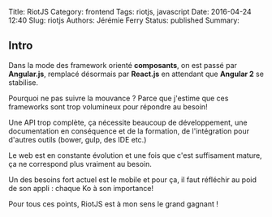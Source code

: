 Title: RiotJS
Category: frontend
Tags: riotjs, javascript
Date: 2016-04-24 12:40
Slug: riotjs
Authors: Jérémie Ferry
Status: published
Summary:

## Intro

Dans la mode des framework orienté **composants**, on est passé par **Angular.js**, remplacé désormais par **React.js** en attendant que **Angular 2** se stabilise.

Pourquoi ne pas suivre la mouvance ?
Parce que j'estime que ces frameworks sont trop volumineux pour répondre au besoin!

Une API trop complète, ça nécessite beaucoup de développement, une documentation en conséquence et de la formation, de l'intégration pour d'autres outils (bower, gulp, des IDE etc.)

Le web est en constante évolution et une fois que c'est suffisament mature, ça ne correspond plus vraiment au besoin.

Un des besoins fort actuel est le mobile et pour ça, il faut réfléchir au poid de son appli : chaque Ko à son importance!

Pour tous ces points, RiotJS est à mon sens le grand gagnant !
